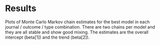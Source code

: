 # Results 

Plots of Monte Carlo Markov chain estimates for the best model in each journal / outcome / type combination. There are two chains per model and they are all stable and show good mixing. The estimates are the overall intercept (beta[1]) and the trend (beta[2]).

